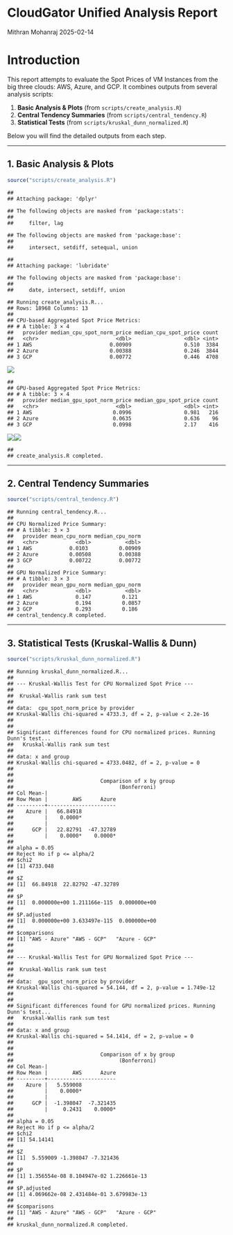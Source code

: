CloudGator Unified Analysis Report
================
Mithran Mohanraj
2025-02-14

# Introduction

This report attempts to evaluate the Spot Prices of VM Instances from
the big three clouds: AWS, Azure, and GCP. It combines outputs from
several analysis scripts:

1.  **Basic Analysis & Plots** (from `scripts/create_analysis.R`)
2.  **Central Tendency Summaries** (from `scripts/central_tendency.R`)
3.  **Statistical Tests** (from `scripts/kruskal_dunn_normalized.R`)

Below you will find the detailed outputs from each step.

------------------------------------------------------------------------

## 1. Basic Analysis & Plots

``` r
source("scripts/create_analysis.R")
```

    ## 
    ## Attaching package: 'dplyr'

    ## The following objects are masked from 'package:stats':
    ## 
    ##     filter, lag

    ## The following objects are masked from 'package:base':
    ## 
    ##     intersect, setdiff, setequal, union

    ## 
    ## Attaching package: 'lubridate'

    ## The following objects are masked from 'package:base':
    ## 
    ##     date, intersect, setdiff, union

    ## Running create_analysis.R...
    ## Rows: 18968 Columns: 13 
    ## 
    ## CPU-based Aggregated Spot Price Metrics:
    ## # A tibble: 3 × 4
    ##   provider median_cpu_spot_norm_price median_cpu_spot_price count
    ##   <chr>                         <dbl>                 <dbl> <int>
    ## 1 AWS                         0.00909                 0.510  3384
    ## 2 Azure                       0.00388                 0.246  3844
    ## 3 GCP                         0.00772                 0.446  4708

![](C:/Users/mithr/Documents/cloudgator_visualizer/README_files/figure-gfm/create_analysis-1.png)<!-- -->

    ## 
    ## GPU-based Aggregated Spot Price Metrics:
    ## # A tibble: 3 × 4
    ##   provider median_gpu_spot_norm_price median_gpu_spot_price count
    ##   <chr>                         <dbl>                 <dbl> <int>
    ## 1 AWS                          0.0996                 0.981   216
    ## 2 Azure                        0.0635                 0.636    96
    ## 3 GCP                          0.0998                 2.17    416

![](C:/Users/mithr/Documents/cloudgator_visualizer/README_files/figure-gfm/create_analysis-2.png)<!-- -->![](C:/Users/mithr/Documents/cloudgator_visualizer/README_files/figure-gfm/create_analysis-3.png)<!-- -->

    ## 
    ## create_analysis.R completed.

------------------------------------------------------------------------

## 2. Central Tendency Summaries

``` r
source("scripts/central_tendency.R")
```

    ## Running central_tendency.R...
    ## 
    ## CPU Normalized Price Summary:
    ## # A tibble: 3 × 3
    ##   provider mean_cpu_norm median_cpu_norm
    ##   <chr>            <dbl>           <dbl>
    ## 1 AWS            0.0103          0.00909
    ## 2 Azure          0.00508         0.00388
    ## 3 GCP            0.00722         0.00772
    ## 
    ## GPU Normalized Price Summary:
    ## # A tibble: 3 × 3
    ##   provider mean_gpu_norm median_gpu_norm
    ##   <chr>            <dbl>           <dbl>
    ## 1 AWS              0.147          0.121 
    ## 2 Azure            0.194          0.0857
    ## 3 GCP              0.293          0.186 
    ## central_tendency.R completed.

------------------------------------------------------------------------

## 3. Statistical Tests (Kruskal-Wallis & Dunn)

``` r
source("scripts/kruskal_dunn_normalized.R")
```

    ## Running kruskal_dunn_normalized.R...
    ## 
    ## --- Kruskal-Wallis Test for CPU Normalized Spot Price ---
    ## 
    ##  Kruskal-Wallis rank sum test
    ## 
    ## data:  cpu_spot_norm_price by provider
    ## Kruskal-Wallis chi-squared = 4733.3, df = 2, p-value < 2.2e-16
    ## 
    ## 
    ## Significant differences found for CPU normalized prices. Running Dunn's test...
    ##   Kruskal-Wallis rank sum test
    ## 
    ## data: x and group
    ## Kruskal-Wallis chi-squared = 4733.0482, df = 2, p-value = 0
    ## 
    ## 
    ##                            Comparison of x by group                            
    ##                                  (Bonferroni)                                  
    ## Col Mean-|
    ## Row Mean |        AWS      Azure
    ## ---------+----------------------
    ##    Azure |   66.84918
    ##          |    0.0000*
    ##          |
    ##      GCP |   22.82791  -47.32789
    ##          |    0.0000*    0.0000*
    ## 
    ## alpha = 0.05
    ## Reject Ho if p <= alpha/2
    ## $chi2
    ## [1] 4733.048
    ## 
    ## $Z
    ## [1]  66.84918  22.82792 -47.32789
    ## 
    ## $P
    ## [1]  0.000000e+00 1.211166e-115  0.000000e+00
    ## 
    ## $P.adjusted
    ## [1]  0.000000e+00 3.633497e-115  0.000000e+00
    ## 
    ## $comparisons
    ## [1] "AWS - Azure" "AWS - GCP"   "Azure - GCP"
    ## 
    ## 
    ## --- Kruskal-Wallis Test for GPU Normalized Spot Price ---
    ## 
    ##  Kruskal-Wallis rank sum test
    ## 
    ## data:  gpu_spot_norm_price by provider
    ## Kruskal-Wallis chi-squared = 54.144, df = 2, p-value = 1.749e-12
    ## 
    ## 
    ## Significant differences found for GPU normalized prices. Running Dunn's test...
    ##   Kruskal-Wallis rank sum test
    ## 
    ## data: x and group
    ## Kruskal-Wallis chi-squared = 54.1414, df = 2, p-value = 0
    ## 
    ## 
    ##                            Comparison of x by group                            
    ##                                  (Bonferroni)                                  
    ## Col Mean-|
    ## Row Mean |        AWS      Azure
    ## ---------+----------------------
    ##    Azure |   5.559008
    ##          |    0.0000*
    ##          |
    ##      GCP |  -1.398047  -7.321435
    ##          |     0.2431    0.0000*
    ## 
    ## alpha = 0.05
    ## Reject Ho if p <= alpha/2
    ## $chi2
    ## [1] 54.14141
    ## 
    ## $Z
    ## [1]  5.559009 -1.398047 -7.321436
    ## 
    ## $P
    ## [1] 1.356554e-08 8.104947e-02 1.226661e-13
    ## 
    ## $P.adjusted
    ## [1] 4.069662e-08 2.431484e-01 3.679983e-13
    ## 
    ## $comparisons
    ## [1] "AWS - Azure" "AWS - GCP"   "Azure - GCP"
    ## 
    ## kruskal_dunn_normalized.R completed.
